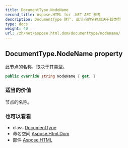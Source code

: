 ```yaml
---
title: DocumentType.NodeName
second_title: Aspose.HTML for .NET API 参考
description: DocumentType 财产. 此节点的名称取决于其类型
type: docs
weight: 40
url: /zh/net/aspose.html.dom/documenttype/nodename/
---
```

## DocumentType.NodeName property

此节点的名称，取决于其类型。

```csharp
public override string NodeName { get; }
```

### 适当的价值

节点的名称。

### 也可以看看

* class [DocumentType](../)
* 命名空间 [Aspose.Html.Dom](../../documenttype/)
* 部件 [Aspose.HTML](../../../)


